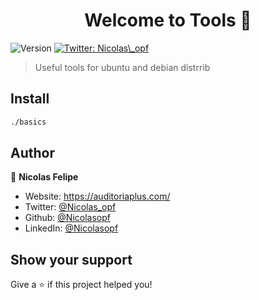 <h1 align="center">Welcome to Tools 👋</h1>
<p>
  <img alt="Version" src="https://img.shields.io/badge/version-0.6-blue.svg?cacheSeconds=2592000" />
  <a href="https://twitter.com/Nicolas_opf" target="_blank">
    <img alt="Twitter: Nicolas\_opf" src="https://img.shields.io/twitter/follow/Nicolas_opf.svg?style=social" />
  </a>
</p>

> Useful tools for ubuntu and debian distrrib

## Install

```sh
./basics
```

## Author

👤 **Nicolas Felipe**

* Website: https://auditoriaplus.com/
* Twitter: [@Nicolas\_opf](https://twitter.com/Nicolas\_opf)
* Github: [@Nicolasopf](https://github.com/Nicolasopf)
* LinkedIn: [@Nicolasopf](https://linkedin.com/in/Nicolasopf)

## Show your support

Give a ⭐️ if this project helped you!

